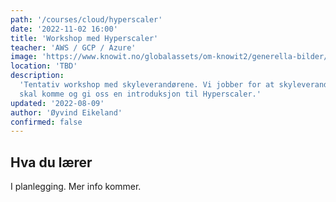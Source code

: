 ```yaml
---
path: '/courses/cloud/hyperscaler'
date: '2022-11-02 16:00'
title: 'Workshop med Hyperscaler'
teacher: 'AWS / GCP / Azure'
image: 'https://www.knowit.no/globalassets/om-knowit2/generella-bilder/colleagues-having-a-coffee-1500x1000.jpg'
location: 'TBD'
description:
  'Tentativ workshop med skyleverandørene. Vi jobber for at skyleverandørene
  skal komme og gi oss en introduksjon til Hyperscaler.'
updated: '2022-08-09'
author: 'Øyvind Eikeland'
confirmed: false
---
```


## Hva du lærer

I planlegging. Mer info kommer.
